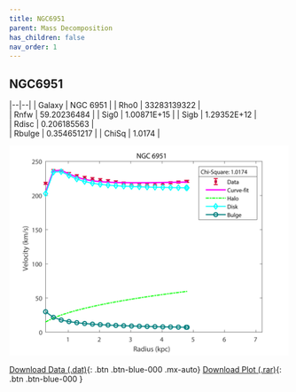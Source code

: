 ```yaml
---
title: NGC6951
parent: Mass Decomposition
has_children: false
nav_order: 1
---
```


## NGC6951

|--|--|
| Galaxy    | NGC 6951	 |
| Rho0     |	33283139322   |   
| Rnfw  | 	59.20236484		  |
| Sig0     | 1.00871E+15			 |
| Sigb     | 1.29352E+12		|  
| Rdisc  | 0.206185563		|   
| Rbulge      | 0.354651217	 | 
| ChiSq | 1.0174 |

![](/assets/plot/NGC6951.jpg)

[Download Data (.dat)](https://raw.githubusercontent.com/adhitya-spas/Database/gh-pages/assets/data/NGC6951.dat){: .btn .btn-blue-000 .mx-auto}
[Download Plot (.rar)](https://github.com/adhitya-spas/Database/blob/gh-pages/assets/plot/NGC6951.rar?raw=true){: .btn .btn-blue-000 }
